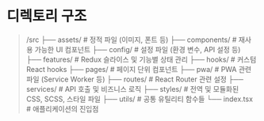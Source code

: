 # 디렉토리 구조
> /src
> ├── assets/            # 정적 파일 (이미지, 폰트 등)
> ├── components/        # 재사용 가능한 UI 컴포넌트
> ├── config/            # 설정 파일 (환경 변수, API 설정 등)
> ├── features/          # Redux 슬라이스 및 기능별 상태 관리
> ├── hooks/             # 커스텀 React hooks
> ├── pages/             # 페이지 단위 컴포넌트
> ├── pwa/               # PWA 관련 파일 (Service Worker 등)
> ├── routes/            # React Router 관련 설정
> ├── services/          # API 호출 및 비즈니스 로직
> ├── styles/            # 전역 및 모듈화된 CSS, SCSS, 스타일 파일
> ├── utils/             # 공통 유틸리티 함수들
> └── index.tsx          # 애플리케이션의 진입점